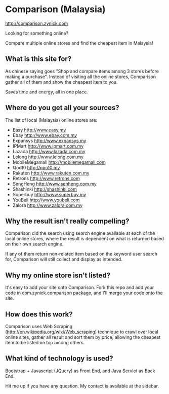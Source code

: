 # Comparison (Malaysia)

http://comparison.zynick.com

Looking for something online?

Compare multiple online stores and find the cheapest item in Malaysia!

## What is this site for?

As chinese saying goes "Shop and compare items among 3 stores before making a purchase". Instead of visiting all the online stores, Comparison gather all of them and show the cheapest item to you. 

Saves time and energy, all in one place.

## Where do you get all your sources?

The list of local (Malaysia) online stores are:
 * Easy http://www.easy.my
 * Ebay http://www.ebay.com.my
 * Expansys http://www.expansys.my
 * IPMart http://www.ipmart.com.my
 * Lazada http://www.lazada.com.my
 * Lelong http://www.lelong.com.my
 * MobileMegamall http://mobilemegamall.com
 * Qoo10 http://qoo10.my
 * Rakuten http://www.rakuten.com.my
 * Retrons http://www.retrons.com
 * SengHeng http://www.senheng.com.my
 * Shashinki http://shashinki.com
 * Superbuy http://www.superbuy.my
 * YouBeli http://www.youbeli.com
 * Zalora http://www.zalora.com.my

## Why the result isn't really compelling?

Comparison did the search using search engine available at each of the local online stores, where the result is dependent on what is returned based on their own search engine. 

If any of them return non-related item based on the keyword user search for, Comparison will still collect and display as intended.

## Why my online store isn't listed?

It's easy to add your site onto Comparison. Fork this repo and add your code in com.zynick.comparison package, and I'll merge your code onto the site.

## How does this work?

Comparison uses Web Scraping (http://en.wikipedia.org/wiki/Web_scraping) technique to crawl over local online sites, gather all result and sort them by price, allowing the cheapest item to be listed on top among others.

## What kind of technology is used?

Bootstrap + Javascript (JQuery) as Front End, and Java Servlet as Back End.


Hit me up if you have any question. My contact is available at the sidebar.


